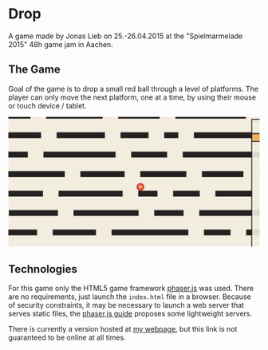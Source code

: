 Drop
====

A game made by Jonas Lieb on 25.-26.04.2015 at the "Spielmarmelade 2015" 48h game
jam in Aachen.

The Game
--------

Goal of the game is to drop a small red ball through a level of platforms.
The player can only move the next platform, one at a time, by using their mouse
or touch device / tablet.

![Ingame Screenshot](media/screenshot_ingame.png)

Technologies
------------

For this game only the HTML5 game framework [phaser.js](https://phaser.io/) was
used. There are no requirements, just launch the `index.html` file in a browser.
Because of security constraints, it may be necessary to launch a web server that
serves static files, the [phaser.js guide](https://phaser.io/tutorials/getting-started/part2)
proposes some lightweight servers.

There is currently a version hosted at [my webpage](http://download.jonaslieb.com/spielmarmelade-2015/), but this link is
not guaranteed to be online at all times.
